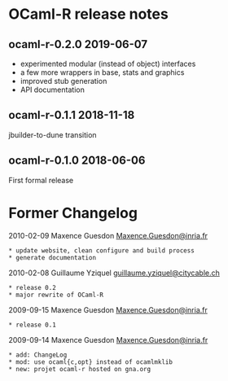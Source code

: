 OCaml-R release notes
=====================

ocaml-r-0.2.0 2019-06-07
------------------------

- experimented modular (instead of object) interfaces
- a few more wrappers in base, stats and graphics
- improved stub generation
- API documentation

ocaml-r-0.1.1 2018-11-18
------------------------

jbuilder-to-dune transition

ocaml-r-0.1.0 2018-06-06
------------------------

First formal release


Former Changelog
================

2010-02-09 Maxence Guesdon  <Maxence.Guesdon@inria.fr>

	* update website, clean configure and build process
	* generate documentation

2010-02-08  Guillaume Yziquel  <guillaume.yziquel@citycable.ch>

	* release 0.2
	* major rewrite of OCaml-R

2009-09-15  Maxence Guesdon  <Maxence.Guesdon@inria.fr>

	* release 0.1

2009-09-14  Maxence Guesdon  <Maxence.Guesdon@inria.fr>

	* add: ChangeLog
	* mod: use ocaml{c,opt} instead of ocamlmklib
	* new: projet ocaml-r hosted on gna.org

